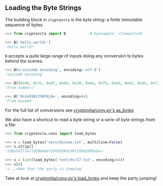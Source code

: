 
## Loading the Byte Strings

The building block in ``cryptonita`` is the *byte string*: a finite
immutable sequence of bytes.

```python
>>> from cryptonita import B           # byexample: +timeout=10

>>> B('hello world!')
'hello world!'
```

``B`` accepts a quite large range of inputs doing any conversion
to bytes behind the scenes.

```python
>>> B(u'unicode encoding', encoding='utf-8')
'unicode encoding'

>>> B([0x46, 0x72, 0x6f, 0x6d, 0x20, 0x6e, 0x75, 0x6d, 0x62, 0x65, 0x72, 0x73])
'From numbers'

>>> B('RnJvbSBiYXNlNjQ=', encoding=64)
'From base64'
```

For the full list of conversions see
[cryptonita/conv.py's as_bytes](https://github.com/cryptonitas/cryptonita/tree/master/cryptonita/conv.py)

We also have a shortcut to read a byte string or a *serie* of byte strings
from a file:

```python
>>> from cryptonita.conv import load_bytes

>>> s = load_bytes('test/ds/one.txt', multiline=False)
>>> s.strip()
'SSBoYXZlIG1ldCB0aGVtIGF0IGNsb3NlIG9mIGRheQ=='

>>> s = list(load_bytes('test/ds/17.txt', encoding=64))
>>> s[0]
'<...>Now that the party is jumping'
```

Take at look at
[cryptonita/conv.py's load_bytes](https://github.com/cryptonitas/cryptonita/tree/master/cryptonita/conv.py)
and keep the party jumping!

